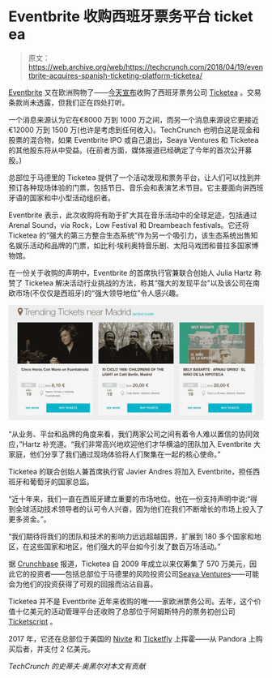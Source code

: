 # Eventbrite 收购西班牙票务平台 ticket ea 

> 原文：<https://web.archive.org/web/https://techcrunch.com/2018/04/19/eventbrite-acquires-spanish-ticketing-platform-ticketea/>

[Eventbrite](https://web.archive.org/web/20230217024138/https://www.eventbrite.com/) 又在欧洲购物了——[今天宣布](https://web.archive.org/web/20230217024138/https://www.eventbrite.com/blog/eventbrite-acquires-ticketea-ds00/)收购了西班牙票务公司 [Ticketea](https://web.archive.org/web/20230217024138/https://www.ticketea.com/) 。交易条款尚未透露，但我们正在四处打听。

一个消息来源认为它在€8000 万到 1000 万之间，而另一个消息来源说它更接近€12000 万到 1500 万(也许是考虑到任何收入)。TechCrunch 也明白这是现金和股票的混合物，如果 Eventbrite IPO 或自己退出，Seaya Ventures 和 Ticketea 的其他股东将从中受益。(在前者方面，媒体报道已经确定了今年的首次公开募股。)

总部位于马德里的 Ticketea 提供了一个活动发现和票务平台，让人们可以找到并预订各种现场体验的门票，包括节日、音乐会和表演艺术节目。它主要面向讲西班牙语的国家和中小型活动组织者。

Eventbrite 表示，此次收购将有助于扩大其在音乐活动中的全球足迹，包括通过 Arenal Sound，via Rock，Low Festival 和 Dreambeach festivals。它还将 Ticketea 的“强大的第三方整合生态系统”作为另一个吸引力，该生态系统出售知名娱乐活动和品牌的门票，如比利·埃利奥特音乐剧、太阳马戏团和普拉多国家博物馆。

在一份关于收购的声明中，Eventbrite 的首席执行官兼联合创始人 Julia Hartz 称赞了 Ticketea 解决活动行业挑战的方法，称其“强大的发现平台”以及该公司在南欧市场(不仅仅是西班牙)的“强大领导地位”令人感兴趣。

![](img/0c581b6c23491ac89f048abd6979f888.png)

“从业务、平台和品牌的角度来看，我们两家公司之间有着令人难以置信的协同效应，”Hartz 补充道。“我们非常高兴地欢迎他们才华横溢的团队加入 Eventbrite 大家庭，他们分享了我们通过现场体验将人们聚集在一起的核心使命。”

Ticketea 的联合创始人兼首席执行官 Javier Andres 将加入 Eventbrite，担任西班牙和葡萄牙的国家总监。

“近十年来，我们一直在西班牙建立重要的市场地位。他在一份支持声明中说:“得到全球活动技术领导者的认可令人兴奋，因为他们在我们不断增长的市场上投入了更多资金。”。

“我们期待将我们的团队和技术的影响力远远超越国界，扩展到 180 多个国家和地区，在这些国家和地区，他们强大的平台如今引发了数百万场活动。”

据 [Crunchbase](https://web.archive.org/web/20230217024138/https://www.crunchbase.com/organization/ticketea#section-overview) 报道，Ticketea 自 2009 年成立以来仅筹集了 570 万美元，因此它的投资者——包括总部位于马德里的风险投资公司[Seaya Ventures](https://web.archive.org/web/20230217024138/http://seayaventures.com/)——可能会为他们的投资获得了可观的回报而沾沾自喜。

Ticketea 并不是 Eventbrite 近年来收购的唯一一家欧洲票务公司。去年，这个价值十亿美元的活动管理平台还收购了总部位于阿姆斯特丹的票务初创公司 [Ticketscript](https://web.archive.org/web/20230217024138/http://ticketscript.com/) 。

2017 年，它还在总部位于美国的 [Nivite](https://web.archive.org/web/20230217024138/https://www.eventbrite.com.au/pressreleases/eventbrite-acquires-nvite-648/) 和 [Ticketfly](https://web.archive.org/web/20230217024138/https://www.eventbrite.com/blog/eventbrite-and-ticketfly-ds00/) 上挥霍——从 Pandora 上购买后者，并支付 2 亿美元。

*TechCrunch 的史蒂夫·奥黑尔对本文有贡献*